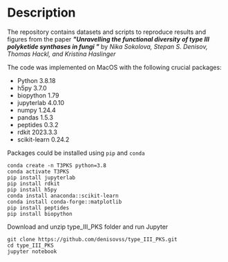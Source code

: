 # Description

The repository contains datasets and scripts to reproduce results and figures from the paper 
_**"Unravelling the functional diversity of type III polyketide synthases in fungi "**_ by _Nika Sokolova, Stepan S. Denisov, Thomas Hackl, and Kristina Haslinger_


The code was implemented on MacOS with the following crucial packages:

* Python 3.8.18
* h5py 3.7.0
* biopython 1.79
* jupyterlab 4.0.10
* numpy 1.24.4
* pandas 1.5.3
* peptides 0.3.2
* rdkit 2023.3.3
* scikit-learn 0.24.2

Packages could be installed using `pip` and `conda`
```
conda create -n T3PKS python=3.8
conda activate T3PKS
pip install jupyterlab
pip install rdkit
pip install h5py
conda install anaconda::scikit-learn
conda install conda-forge::matplotlib
pip install peptides
pip install biopython
```
Download and unzip type_III_PKS folder and run Jupyter

```
git clone https://github.com/denisovss/type_III_PKS.git
cd type_III_PKS
jupyter notebook
```

